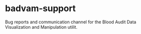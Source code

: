 # badvam-support
Bug reports and communication channel for the Blood Audit Data Visualization and Manipulation utilit.
